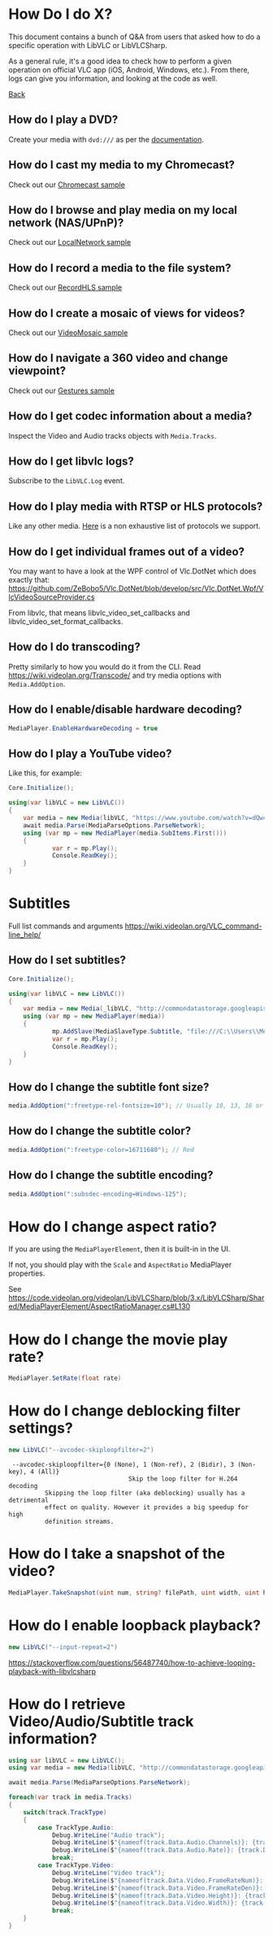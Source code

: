 # How Do I do X?

This document contains a bunch of Q&A from users that asked how to do a specific operation with LibVLC or LibVLCSharp.

As a general rule, it's a good idea to check how to perform a given operation on official VLC app (iOS, Android, Windows, etc.). From there, logs can give you information, and looking at the code as well.

[Back](home.md)

## How do I play a DVD?

Create your media with `dvd:///` as per the [documentation](https://wiki.videolan.org/VLC_command-line_help/).

## How do I cast my media to my Chromecast?

Check out our [Chromecast sample](https://code.videolan.org/mfkl/libvlcsharp-samples/tree/master/Chromecast)

## How do I browse and play media on my local network (NAS/UPnP)?

Check out our [LocalNetwork sample](https://code.videolan.org/mfkl/libvlcsharp-samples/tree/master/LocalNetwork)

## How do I record a media to the file system?

Check out our [RecordHLS sample](https://code.videolan.org/mfkl/libvlcsharp-samples/tree/master/RecordHLS)

## How do I create a mosaic of views for videos?

Check out our [VideoMosaic sample](https://code.videolan.org/mfkl/libvlcsharp-samples/tree/master/VideoMosaic)

## How do I navigate a 360 video and change viewpoint?

Check out our [Gestures sample](https://code.videolan.org/mfkl/libvlcsharp-samples/tree/master/Gestures)

## How do I get codec information about a media?

Inspect the Video and Audio tracks objects with `Media.Tracks`.

## How do I get libvlc logs?

Subscribe to the `LibVLC.Log` event.

## How do I play media with RTSP or HLS protocols?

Like any other media. [Here](https://www.videolan.org/vlc/features.html) is a non exhaustive list of protocols we support.

## How do I get individual frames out of a video?

You may want to have a look at the WPF control of Vlc.DotNet which does exactly that: https://github.com/ZeBobo5/Vlc.DotNet/blob/develop/src/Vlc.DotNet.Wpf/VlcVideoSourceProvider.cs

From libvlc, that means libvlc_video_set_callbacks and libvlc_video_set_format_callbacks.

## How do I do transcoding?

Pretty similarly to how you would do it from the CLI. Read https://wiki.videolan.org/Transcode/ and try media options with `Media.AddOption`.

## How do I enable/disable hardware decoding?

```csharp
MediaPlayer.EnableHardwareDecoding = true
```

## How do I play a YouTube video?

Like this, for example:

```csharp
Core.Initialize();

using(var libVLC = new LibVLC())
{
    var media = new Media(libVLC, "https://www.youtube.com/watch?v=dQw4w9WgXcQ", FromType.FromLocation);
    await media.Parse(MediaParseOptions.ParseNetwork);
    using (var mp = new MediaPlayer(media.SubItems.First()))
    {
            var r = mp.Play();
            Console.ReadKey();
    }
}
```

# Subtitles

Full list commands and arguments https://wiki.videolan.org/VLC_command-line_help/

## How do I set subtitles?

```csharp
Core.Initialize();

using(var libVLC = new LibVLC())
{
    var media = new Media(_libVLC, "http://commondatastorage.googleapis.com/gtv-videos-bucket/sample/BigBuckBunny.mp4", FromType.FromLocation);
    using (var mp = new MediaPlayer(media))
    {
            mp.AddSlave(MediaSlaveType.Subtitle, "file:///C:\\Users\\Me\\Desktop\\subs.srt", true);
            var r = mp.Play();
            Console.ReadKey();
    }
}
```

## How do I change the subtitle font size?

```csharp
media.AddOption(":freetype-rel-fontsize=10"); // Usually 10, 13, 16 or 19
```

## How do I change the subtitle color?

```csharp
media.AddOption(":freetype-color=16711680"); // Red
```

## How do I change the subtitle encoding?

```csharp
media.AddOption(":subsdec-encoding=Windows-125");
```

# How do I change aspect ratio?

If you are using the `MediaPlayerElement`, then it is built-in in the UI.

If not, you should play with the `Scale` and `AspectRatio` MediaPlayer properties.

See https://code.videolan.org/videolan/LibVLCSharp/blob/3.x/LibVLCSharp/Shared/MediaPlayerElement/AspectRatioManager.cs#L130

# How do I change the movie play rate?

```csharp
MediaPlayer.SetRate(float rate)
```

# How do I change deblocking filter settings?

```csharp
new LibVLC("--avcodec-skiploopfilter=2")
```
```
 --avcodec-skiploopfilter={0 (None), 1 (Non-ref), 2 (Bidir), 3 (Non-key), 4 (All)} 
                                 Skip the loop filter for H.264 decoding
          Skipping the loop filter (aka deblocking) usually has a detrimental
          effect on quality. However it provides a big speedup for high
          definition streams.
```
# How do I take a snapshot of the video?

```csharp
MediaPlayer.TakeSnapshot(uint num, string? filePath, uint width, uint height)
```

# How do I enable loopback playback?

```csharp
new LibVLC("--input-repeat=2")
```
https://stackoverflow.com/questions/56487740/how-to-achieve-looping-playback-with-libvlcsharp

# How do I retrieve Video/Audio/Subtitle track information?

```csharp
using var libVLC = new LibVLC();
using var media = new Media(libVLC, "http://commondatastorage.googleapis.com/gtv-videos-bucket/sample/ElephantsDream.mp4", FromType.FromLocation);

await media.Parse(MediaParseOptions.ParseNetwork);

foreach(var track in media.Tracks)
{
    switch(track.TrackType)
    {
        case TrackType.Audio:
            Debug.WriteLine("Audio track");
            Debug.WriteLine($"{nameof(track.Data.Audio.Channels)}: {track.Data.Audio.Channels}");
            Debug.WriteLine($"{nameof(track.Data.Audio.Rate)}: {track.Data.Audio.Rate}");
            break;
        case TrackType.Video:
            Debug.WriteLine("Video track");
            Debug.WriteLine($"{nameof(track.Data.Video.FrameRateNum)}: {track.Data.Video.FrameRateNum}");
            Debug.WriteLine($"{nameof(track.Data.Video.FrameRateDen)}: {track.Data.Video.FrameRateDen}");
            Debug.WriteLine($"{nameof(track.Data.Video.Height)}: {track.Data.Video.Height}");
            Debug.WriteLine($"{nameof(track.Data.Video.Width)}: {track.Data.Video.Width}");
            break;
    }
}
```